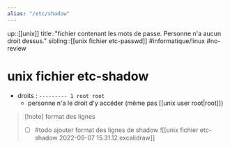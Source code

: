 ```yaml
---
alias: "/etc/shadow"
---
```

up::[[unix]]
title::"fichier contenant les mots de passe. Personne n'a aucun droit dessus."
sibling::[[unix fichier etc-passwd]]
#informatique/linux #no-review 
# unix fichier etc-shadow

 - droits : `--------- 1 root root`
     - personne n'a le droit d'y accéder (même pas [[unix user root|root]])

> [!note] format des lignes
>  - [ ] #todo ajouter format des lignes de shadow
> ![[unix fichier etc-shadow 2022-09-07 15.31.12.excalidraw]]
